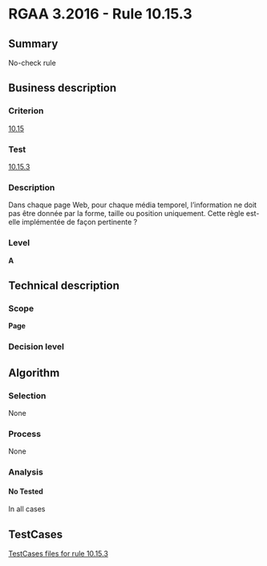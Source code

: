 # RGAA 3.2016 - Rule 10.15.3

## Summary
No-check rule


## Business description

### Criterion
[10.15](http://references.modernisation.gouv.fr/rgaa-accessibilite/criteres.html#crit-10-15)

### Test
[10.15.3](http://references.modernisation.gouv.fr/rgaa-accessibilite/criteres.html#test-10-15-3)

### Description
Dans chaque page Web, pour chaque média temporel, l’information ne doit pas être donnée par la forme, taille ou position uniquement. Cette règle est-elle implémentée de façon pertinente ?

### Level
**A**


## Technical description

### Scope
**Page**

### Decision level


## Algorithm

### Selection
None

### Process
None

### Analysis

#### No Tested
In all cases


##  TestCases

[TestCases files for rule 10.15.3](https://github.com/Asqatasun/Asqatasun/tree/RGAA_3.2016/rules/rules-rgaa3.2016/src/test/resources/testcases/rgaa32016/Rgaa32016Rule101503/)


